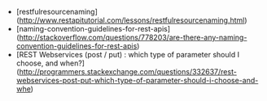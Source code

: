 
- [restfulresourcenaming] (http://www.restapitutorial.com/lessons/restfulresourcenaming.html)
- [naming-convention-guidelines-for-rest-apis] (http://stackoverflow.com/questions/778203/are-there-any-naming-convention-guidelines-for-rest-apis)
- [REST Webservices (post / put) : which type of parameter should I choose, and when?] (http://programmers.stackexchange.com/questions/332637/rest-webservices-post-put-which-type-of-parameter-should-i-choose-and-whe)
